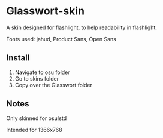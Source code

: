 # Glasswort-skin

A skin designed for flashlight, to help readability in flashlight.

Fonts used: jahud, Product Sans, Open Sans

## Install
1. Navigate to osu folder
2. Go to skins folder
3. Copy over the Glasswort folder

## Notes
Only skinned for osu!std

Intended for 1366x768
